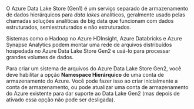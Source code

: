 O Azure Data Lake Store (Gen1) é um serviço separado de armazenamento de dados hierárquicos para _data lakes_ analíticos, geralmente usado pelas chamadas soluções analíticas de big data que funcionam com dados estruturados, semiestruturados e não estruturados.

Sistemas como o Hadoop no Azure HDInsight, Azure Databricks e Azure Synapse Analytics podem montar uma rede de arquivos distribuídos hospedada no Azure Data Lake Store Gen2 e usá-lo para processar grandes volumes de dados.

Para criar um sistema de arquivos do Azure Data Lake Store Gen2, você deve habilitar a opção **Namespace Hierárquico** de uma conta de armazenamento do Azure. Você pode fazer isso ao criar inicialmente a conta de armazenamento, ou pode atualizar uma conta de armazenamento do Azure existente para dar suporte ao Data Lake Gen2 (mas depois de ativado essa opção não pode ser desligada).